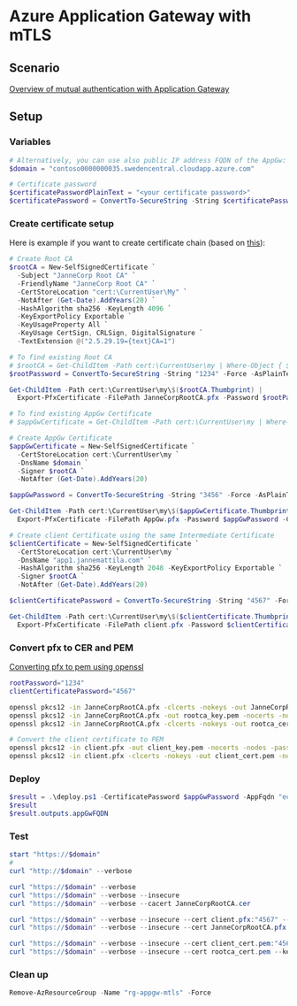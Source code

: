 # Azure Application Gateway with mTLS

## Scenario

[Overview of mutual authentication with Application Gateway](https://learn.microsoft.com/en-us/azure/application-gateway/mutual-authentication-overview?tabs=powershell)

## Setup

### Variables

```powershell
# Alternatively, you can use also public IP address FQDN of the AppGw:
$domain = "contoso0000000035.swedencentral.cloudapp.azure.com"

# Certificate password
$certificatePasswordPlainText = "<your certificate password>"
$certificatePassword = ConvertTo-SecureString -String $certificatePasswordPlainText -Force -AsPlainText
```

### Create certificate setup

Here is example if you want to create certificate chain (based on [this](https://learn.microsoft.com/en-us/aspnet/core/security/authentication/certauth)):

```powershell
# Create Root CA
$rootCA = New-SelfSignedCertificate `
  -Subject "JanneCorp Root CA" `
  -FriendlyName "JanneCorp Root CA" `
  -CertStoreLocation "cert:\CurrentUser\My" `
  -NotAfter (Get-Date).AddYears(20) `
  -HashAlgorithm sha256 -KeyLength 4096 `
  -KeyExportPolicy Exportable `
  -KeyUsageProperty All `
  -KeyUsage CertSign, CRLSign, DigitalSignature `
  -TextExtension @("2.5.29.19={text}CA=1")

# To find existing Root CA
# $rootCA = Get-ChildItem -Path cert:\CurrentUser\my | Where-Object { $_.Subject -eq "CN=JanneCorp Root CA" }
$rootPassword = ConvertTo-SecureString -String "1234" -Force -AsPlainText

Get-ChildItem -Path cert:\CurrentUser\my\$($rootCA.Thumbprint) | 
  Export-PfxCertificate -FilePath JanneCorpRootCA.pfx -Password $rootPassword

# To find existing AppGw Certificate
# $appGwCertificate = Get-ChildItem -Path cert:\CurrentUser\my | Where-Object { $_.Subject -eq "CN=$domain" }

# Create AppGw Certificate
$appGwCertificate = New-SelfSignedCertificate `
  -CertStoreLocation cert:\CurrentUser\my `
  -DnsName $domain `
  -Signer $rootCA `
  -NotAfter (Get-Date).AddYears(20)

$appGwPassword = ConvertTo-SecureString -String "3456" -Force -AsPlainText

Get-ChildItem -Path cert:\CurrentUser\my\$($appGwCertificate.Thumbprint) | 
  Export-PfxCertificate -FilePath AppGw.pfx -Password $appGwPassword -ChainOption BuildChain

# Create client Certificate using the same Intermediate Certificate
$clientCertificate = New-SelfSignedCertificate `
  -CertStoreLocation cert:\CurrentUser\my `
  -DnsName "app1.jannemattila.com" `
  -HashAlgorithm sha256 -KeyLength 2048 -KeyExportPolicy Exportable `
  -Signer $rootCA `
  -NotAfter (Get-Date).AddYears(20)

$clientCertificatePassword = ConvertTo-SecureString -String "4567" -Force -AsPlainText

Get-ChildItem -Path cert:\CurrentUser\my\$($clientCertificate.Thumbprint) | 
  Export-PfxCertificate -FilePath client.pfx -Password $clientCertificatePassword -ChainOption BuildChain
```

### Convert pfx to CER and PEM

[Converting pfx to pem using openssl](https://stackoverflow.com/questions/15413646/converting-pfx-to-pem-using-openssl)

```bash
rootPassword="1234"
clientCertificatePassword="4567"

openssl pkcs12 -in JanneCorpRootCA.pfx -clcerts -nokeys -out JanneCorpRootCA.cer -nodes -passin pass:$rootPassword
openssl pkcs12 -in JanneCorpRootCA.pfx -out rootca_key.pem -nocerts -nodes -passin pass:$rootPassword
openssl pkcs12 -in JanneCorpRootCA.pfx -clcerts -nokeys -out rootca_cert.pem -nodes -passin pass:$rootPassword

# Convert the client certificate to PEM
openssl pkcs12 -in client.pfx -out client_key.pem -nocerts -nodes -passin pass:$clientCertificatePassword
openssl pkcs12 -in client.pfx -clcerts -nokeys -out client_cert.pem -nodes -passin pass:$clientCertificatePassword
```

### Deploy

```powershell
$result = .\deploy.ps1 -CertificatePassword $appGwPassword -AppFqdn "echo.jannemattila.com"
$result
$result.outputs.appGwFQDN
```

### Test

```powershell
start "https://$domain"
#
curl "http://$domain" --verbose

curl "https://$domain" --verbose
curl "https://$domain" --verbose --insecure
curl "https://$domain" --verbose --cacert JanneCorpRootCA.cer

curl "https://$domain" --verbose --insecure --cert client.pfx:"4567" --cert-type P12
curl "https://$domain" --verbose --insecure --cert JanneCorpRootCA.pfx:"1234" --cert-type P12

curl "https://$domain" --verbose --insecure --cert client_cert.pem:"4567" --key client_key.pem
curl "https://$domain" --verbose --insecure --cert rootca_cert.pem --key rootca_key.pem
```

### Clean up

```powershell
Remove-AzResourceGroup -Name "rg-appgw-mtls" -Force
```
